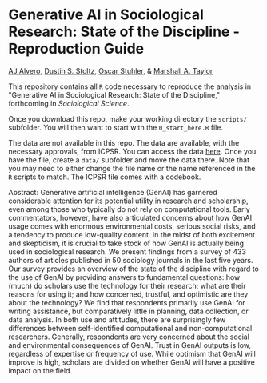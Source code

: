 # Generative AI in Sociological Research: State of the Discipline - Reproduction Guide

[AJ Alvero](https://ajalvero.com/), [Dustin S. Stoltz](https://www.dustinstoltz.com/), [Oscar Stuhler](https://oscarstuhler.org/), & [Marshall A. Taylor](https://www.marshalltaylor.net)

This repository contains all `R` code necessary to reproduce the analysis in "Generative AI in Sociological Research: State of the Discipline," forthcoming in *Sociological Science*.

Once you download this repo, make your working directory the `scripts/` subfolder. You will then want to start with the `0_start_here.R` file.

The data are not available in this repo. The data are available, with the necessary approvals, from ICPSR. You can access the data [here](https://www.icpsr.umich.edu/web/ICPSR/studies/238927). Once you have the file, create a `data/` subfolder and move the data there. Note that you may need to either change the file name or the name referenced in the `R` scripts to match. The ICPSR file comes with a codebook.

Abstract: Generative artificial intelligence (GenAI) has garnered considerable attention for its potential utility in research and scholarship, even among those who typically do not rely on computational tools. Early commentators, however, have also articulated concerns about how GenAI usage comes with enormous environmental costs, serious social risks, and a tendency to produce low-quality content. In the midst of both excitement and skepticism, it is crucial to take stock of how GenAI is actually being used in sociological research. We present findings from a survey of 433 authors of articles published in 50 sociology journals in the last five years. Our survey provides an overview of the state of the discipline with regard to the use of GenAI by providing answers to fundamental questions: how (much) do scholars use the technology for their research; what are their reasons for using it; and how concerned, trustful, and optimistic are they about the technology? We find that respondents primarily use GenAI for writing assistance, but comparatively little in planning, data collection, or data analysis. In both use and attitudes, there are surprisingly few differences between self-identified computational and non-computational researchers. Generally, respondents are very concerned about the social and environmental consequences of GenAI. Trust in GenAI outputs is low, regardless of expertise or frequency of use. While optimism that GenAI will improve is high, scholars are divided on whether GenAI will have a positive impact on the field.
